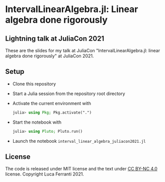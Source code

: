 # IntervalLinearAlgebra.jl: Linear algebra done rigorously

## Lightning talk at JuliaCon 2021

These are the slides for my talk at JuliaCon "IntervalLinearAlgebra.jl: linear algebra done rigorously" at JuliaCon 2021.

## Setup

- Clone this repository
- Start a Julia session from the repository root directory
- Activate the current environment with
  ```julia
  julia> using Pkg; Pkg.activate(".")
  ```

- Start the notebook with 
  ```julia
  julia> using Pluto; Pluto.run()
  ```

- Launch the notebook `interval_linear_algebra_juliacon2021.jl`

## License

The code is released under MIT license and the text under [CC BY-NC 4.0](https://creativecommons.org/licenses/by-nc/4.0/) license. Copyright Luca Ferranti 2021.

